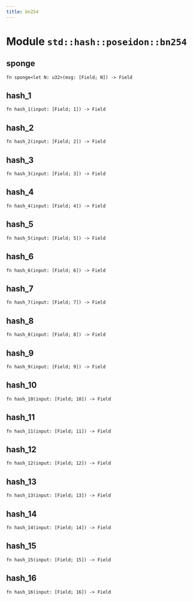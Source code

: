 ```yaml
---
title: bn254
---
```


# Module `std::hash::poseidon::bn254`

## sponge

```noir
fn sponge<let N: u32>(msg: [Field; N]) -> Field
```

## hash_1

```noir
fn hash_1(input: [Field; 1]) -> Field
```

## hash_2

```noir
fn hash_2(input: [Field; 2]) -> Field
```

## hash_3

```noir
fn hash_3(input: [Field; 3]) -> Field
```

## hash_4

```noir
fn hash_4(input: [Field; 4]) -> Field
```

## hash_5

```noir
fn hash_5(input: [Field; 5]) -> Field
```

## hash_6

```noir
fn hash_6(input: [Field; 6]) -> Field
```

## hash_7

```noir
fn hash_7(input: [Field; 7]) -> Field
```

## hash_8

```noir
fn hash_8(input: [Field; 8]) -> Field
```

## hash_9

```noir
fn hash_9(input: [Field; 9]) -> Field
```

## hash_10

```noir
fn hash_10(input: [Field; 10]) -> Field
```

## hash_11

```noir
fn hash_11(input: [Field; 11]) -> Field
```

## hash_12

```noir
fn hash_12(input: [Field; 12]) -> Field
```

## hash_13

```noir
fn hash_13(input: [Field; 13]) -> Field
```

## hash_14

```noir
fn hash_14(input: [Field; 14]) -> Field
```

## hash_15

```noir
fn hash_15(input: [Field; 15]) -> Field
```

## hash_16

```noir
fn hash_16(input: [Field; 16]) -> Field
```

